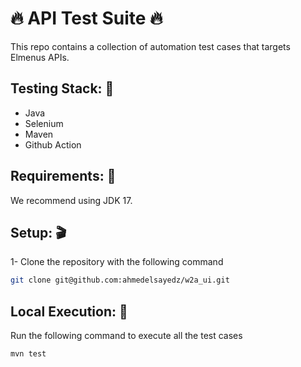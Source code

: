 # 🔥 API Test Suite 🔥

This repo contains a collection of automation test cases that targets Elmenus APIs.

## Testing Stack: 🔑 
- Java
- Selenium
- Maven
- Github Action

## Requirements: 🔧
We recommend using JDK 17.

## Setup: 🎬
1- Clone the repository with the following command
```bash
git clone git@github.com:ahmedelsayedz/w2a_ui.git
```

## Local Execution: 🤖

Run the following command to execute all the test cases
```bash
mvn test
```
